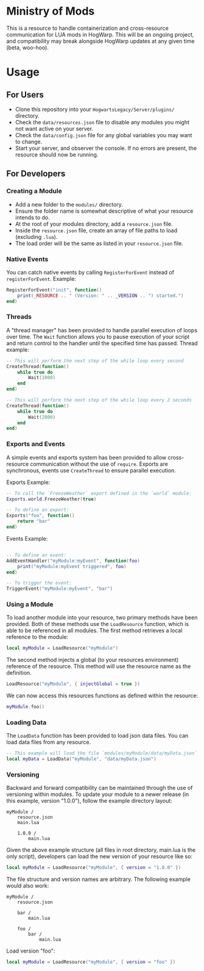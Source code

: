 # Ministry of Mods

This is a resource to handle containerization and cross-resource communication for LUA mods in HogWarp. This will be an ongoing project, and compatibility may break alongside HogWarp updates at any given time (beta, woo-hoo).

# Usage

## For Users

- Clone this repository into your `HogwartsLegacy/Server/plugins/` directory.
- Check the `data/resources.json` file to disable any modules you might not want active on your server.
- Check the `data/config.json` file for any global variables you may want to change.
- Start your server, and observer the console. If no errors are present, the resource should now be running.

## For Developers

### Creating a Module

- Add a new folder to the `modules/` directory.
- Ensure the folder name is somewhat descriptive of what your resource intends to do.
- At the root of your modules directory, add a `resource.json` file.
- Inside the `resource.json` file, create an array of file paths to load (excluding `.lua`).
- The load order will be the same as listed in your `resource.json` file.

### Native Events

You can catch native events by calling `RegisterForEvent` instead of `registerForEvent`.
Example:

```lua
RegisterForEvent("init", function()
    print(_RESOURCE .. " (Version: " .. _VERSION .. ") started.")
end)
```

### Threads

A "thread manager" has been provided to handle parallel execution of loops over time.
The `Wait` function allows you to pause execution of your script and return control to the handler until the specified time has passed.
Thread example:

```lua
-- This will perform the next step of the while loop every second
CreateThread(function()
    while true do
        Wait(1000)
    end
end)

-- This will perform the next step of the while loop every 2 seconds
CreateThread(function()
    while true do
        Wait(2000)
    end
end)
```

### Exports and Events

A simple events and exports system has been provided to allow cross-resource communication without the use of `require`.
Exports are synchronous, events use `CreateThread` to ensure parallel execution.

Exports Example:
```lua
-- To call the `FreezeWeather` export defined in the `world` module:
Exports.world.FreezeWeather(true)

-- To define an export:
Exports("foo", function()
    return "bar"
end)
```
Events Example:
```lua

-- To define an event:
AddEventHandler("myModule:myEvent", function(foo)
    print("myModule:myEvent triggered", foo)
end)

-- To trigger the event:
TriggerEvent("myModule:myEvent", "bar")
```

### Using a Module

To load another module into your resource, two primary methods have been provided.
Both of these methods use the `LoadResource` function, which is able to be referenced in all modules.
The first method retrieves a local reference to the module:

```lua
local myModule = LoadResource("myModule")
```

The second method injects a global (to your resources environment) reference of the resource.
This method will use the resource name as the definition.

```lua
LoadResource("myModule", { injectGlobal = true })
```

We can now access this resources functions as defined within the resource:

```lua
myModule.foo()
```

### Loading Data

The `LoadData` function has been provided to load json data files.
You can load data files from any resource.

```lua
-- This example will load the file `modules/myModule/data/myData.json` into a table.
local myData = LoadData("myModule", "data/myData.json")
```

### Versioning

Backward and forward compatibility can be maintained through the use of versioning within modules.
To update your module to a newer release (in this example, version "1.0.0"), follow the example directory layout:

```
myModule /
    resource.json
    main.lua

    1.0.0 /
        main.lua
```

Given the above example structure (all files in root directory, main.lua is the only script), developers can load the new version of your resource like so:

```lua
local myModule = LoadResource("myModule", { version = "1.0.0" })
```

The file structure and version names are arbitrary. The following example would also work:

```
myModule /
    resource.json

    bar /
        main.lua

    foo /
        bar /
            main.lua
```

Load version "foo":

```lua
local myModule = LoadResource("myModule", { version = "foo" })
```
